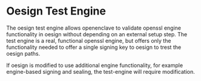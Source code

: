 # Oesign Test Engine

The oesign test engine allows openenclave to validate openssl engine functionality
in oesign without depending on an external setup step.  The test engine is a real, functional
openssl engine, but offers only the functionality needed to offer
a single signing key to oesign to trest the oesign paths.

If oesign is modified to use additional engine functionality, for example engine-based
signing and sealing, the test-engine will require modification.
